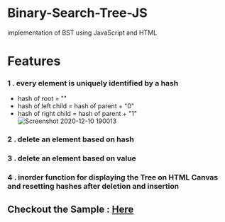 # Binary-Search-Tree-JS
implementation of BST using JavaScript and HTML

# Features
### 1 . every element is uniquely identified by a hash
 * hash of root = ""
 * hash of left child = hash of parent + "0"
 * hash of right child = hash of parent + "1"
![Screenshot 2020-12-10 190013](https://user-images.githubusercontent.com/66527924/101778558-068ca080-3b1a-11eb-95da-df20aa687dc5.png)


### 2 . delete an element based on hash


### 3 . delete an element based on value


### 4 . inorder function for displaying the Tree on HTML Canvas and resetting hashes after deletion and insertion

## Checkout the Sample : [Here](https://binary-search-tree-js.herokuapp.com/)

